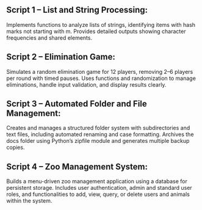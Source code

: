 ## Script 1 – List and String Processing:
Implements functions to analyze lists of strings, identifying items with hash marks not starting with m. Provides detailed outputs showing character frequencies and shared elements.

## Script 2 – Elimination Game:
Simulates a random elimination game for 12 players, removing 2–6 players per round with timed pauses. Uses functions and randomization to manage eliminations, handle input validation, and display results clearly.

## Script 3 – Automated Folder and File Management:
Creates and manages a structured folder system with subdirectories and text files, including automated renaming and case formatting. Archives the docs folder using Python’s zipfile module and generates multiple backup copies.

## Script 4 – Zoo Management System:
Builds a menu-driven zoo management application using a database for persistent storage. Includes user authentication, admin and standard user roles, and functionalities to add, view, query, or delete users and animals within the system.

